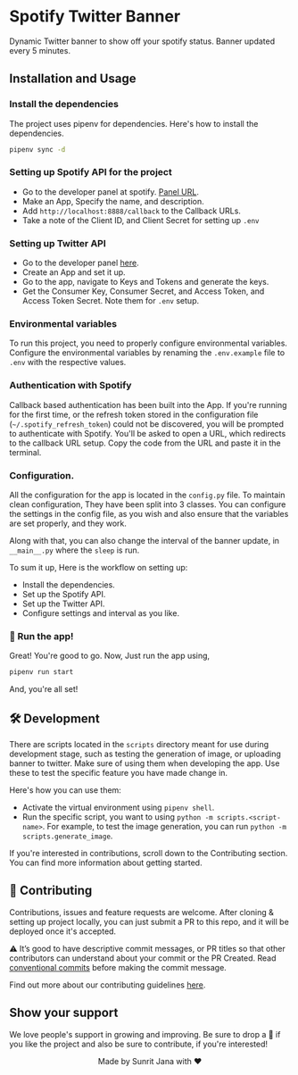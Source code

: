 # Spotify Twitter Banner

Dynamic Twitter banner to show off your spotify status. Banner updated every 5 minutes.

## Installation and Usage

### Install the dependencies

The project uses pipenv for dependencies. Here's how to install the dependencies.

```sh
pipenv sync -d
```

### Setting up Spotify API for the project

- Go to the developer panel at spotify. [Panel URL](https://developer.spotify.com).
- Make an App, Specify the name, and description.
- Add `http://localhost:8888/callback` to the Callback URLs.
- Take a note of the Client ID, and Client Secret for setting up `.env`

### Setting up Twitter API

- Go to the developer panel [here](https://developer.twitter.com/).
- Create an App and set it up.
- Go to the app, navigate to Keys and Tokens and generate the keys.
- Get the Consumer Key, Consumer Secret, and Access Token, and Access Token Secret. Note them for `.env` setup.

### Environmental variables

To run this project, you need to properly configure environmental variables. Configure the environmental
variables by renaming the `.env.example` file to `.env` with the respective values.

### Authentication with Spotify

Callback based authentication has been built into the App. If you're running for the first time, or the refresh
token stored in the configuration file (`~/.spotify_refresh_token`) could not be discovered, you will be prompted
to authenticate with Spotify. You'll be asked to open a URL, which redirects to the callback URL setup. Copy the
code from the URL and paste it in the terminal.

### Configuration.

All the configuration for the app is located in the `config.py` file. To maintain clean configuration, They
have been split into 3 classes. You can configure the settings in the config file, as you wish and also ensure
that the variables are set properly, and they work.

Along with that, you can also change the interval of the banner update, in `__main__.py` where the `sleep` is run.

To sum it up, Here is the workflow on setting up:

- Install the dependencies.
- Set up the Spotify API.
- Set up the Twitter API.
- Configure settings and interval as you like.

### 🚀 Run the app!

Great! You're good to go. Now, Just run the app using,

```sh
pipenv run start
```

And, you're all set!

## 🛠 Development

There are scripts located in the `scripts` directory meant for use during development stage, such as
testing the generation of image, or uploading banner to twitter. Make sure of using them when developing
the app. Use these to test the specific feature you have made change in.

Here's how you can use them:

- Activate the virtual environment using `pipenv shell`.
- Run the specific script, you want to using `python -m scripts.<script-name>`. For example, to test the
  image generation, you can run `python -m scripts.generate_image`.

If you're interested in contributions, scroll down to the Contributing section. You can find more information
about getting started.

## 🤝 Contributing

Contributions, issues and feature requests are welcome. After cloning & setting up project locally, you can just submit
a PR to this repo, and it will be deployed once it's accepted.

⚠ It’s good to have descriptive commit messages, or PR titles so that other contributors can understand about your
commit or the PR Created. Read [conventional commits](https://www.conventionalcommits.org/en/v1.0.0-beta.3/) before
making the commit message.

Find out more about our contributing guidelines [here](CONTRIBUTING.md).

## Show your support

We love people's support in growing and improving. Be sure to drop a 🌟 if you like the project and
also be sure to contribute, if you're interested!

<div align="center">Made by Sunrit Jana with ❤</div>

